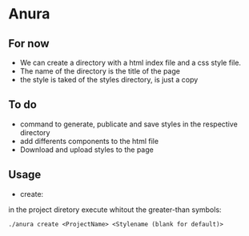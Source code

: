 # Anura
## For now
- We can create a directory with a html index file and a css style file.
- The name of the directory is the title of the page
- the style is taked of the styles directory, is just a copy
## To do
- command to generate, publicate and save styles in the respective directory
- add differents components to the html file
- Download and upload styles to the page

## Usage
- create:

in the project diretory execute whitout the greater-than symbols:
```
./anura create <ProjectName> <Stylename (blank for default)>
```


